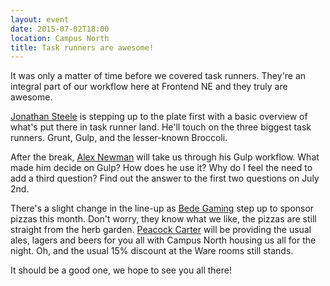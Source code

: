 ```yaml
---
layout: event
date: 2015-07-02T18:00
location: Campus North
title: Task runners are awesome!
---
```


It was only a matter of time before we covered task runners.
They're an integral part of our workflow here at Frontend NE and they truly are awesome.

[Jonathan Steele](https://twitter.com/ynnoj) is stepping up to the plate first with a basic overview of what's put there in task runner land.
He'll touch on the three biggest task runners.
Grunt, Gulp, and the lesser-known Broccoli.

After the break, [Alex Newman](https://twitter.com/alexnewmn) will take us through his Gulp workflow.
What made him decide on Gulp?
How does he use it?
Why do I feel the need to add a third question?
Find out the answer to the first two questions on July 2nd.

There's a slight change in the line-up as [Bede Gaming](http://www.bedegaming.com/) step up to sponsor pizzas this month.
Don't worry, they know what we like, the pizzas are still straight from the herb garden. 
[Peacock Carter](http://www.peacockcarter.co.uk/) will be providing the usual ales, lagers and beers for you all with Campus North housing us all for the night.
Oh, and the usual 15% discount at the Ware rooms still stands.

It should be a good one, we hope to see you all there!
